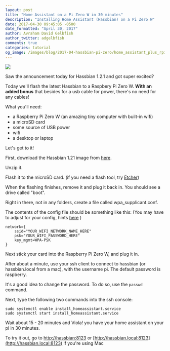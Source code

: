 ```yaml
---
layout: post
title: "Home Assistant on a Pi Zero W in 30 minutes"
description: "Installing Home Assistant (Hassbian) on a Pi Zero W"
date: 2017-04-30 09:45:05 -0500
date_formatted: "April 30, 2017"
author: Avraham David Gelbfish
author_twitter: adgelbfish
comments: true
categories: tutorial
og_image: /images/blog/2017-04-hassbian-pi-zero/home_assistant_plus_rpi_600x315.png
---
```

<p class="img">
  <img src="/images/blog/2017-04-hassbian-pi-zero/home_assistant_plus_rpi_600x315.png" />
</p>

Saw the announcement today for Hassbian 1.2.1 and got super excited? 

Today we'll flash the latest Hassbian to a Raspbery Pi Zero W.
**With an added bonus** that besides for a usb cable for power, there's no need for any cables!

What you'll need:
- a Raspberry Pi Zero W (an amazing tiny computer with built-in wifi)
- a microSD card
- some source of USB power
- wifi
- a desktop or laptop

Let's get to it!

First, download the Hassbian 1.21 image from [here](https://github.com/home-assistant/pi-gen/releases/tag/v1.21).

Unzip it.

Flash it to the microSD card. (if you need a flash tool, try [Etcher](https://etcher.io/))

When the flashing finishes, remove it and plug it back in. 
You should see a drive called "boot". 

Right in there, not in any folders, create a file called wpa_supplicant.conf.

The contents of the config file should be something like this:
(You may have to adjust for your config, hints [here](https://www.raspberrypi.org/documentation/configuration/wireless/wireless-cli.md) )

```
network={
    ssid="YOUR_WIFI_NETWORK_NAME_HERE"
    psk="YOUR_WIFI_PASSWORD_HERE"
    key_mgmt=WPA-PSK
}
```


Next stick your card into the Raspberry Pi Zero W, and plug it in.

After about a minute, use your ssh client to connect to hassbian (or hassbian.local from a mac), with the username pi. The default password is raspberry.

It's a good idea to change the password. To do so, use the `passwd` command.

Next, type the following two commands into the ssh console:

```
sudo systemctl enable install_homeassistant.service
sudo systemctl start install_homeassistant.service
```

Wait about 15 - 20 minutes and Viola! you have your home assistant on your pi in 30 minutes.

To try it out, go to [http://hassbian:8123](http://hassbian:8123) or [http://hassbian.local:8123](http://hassbian.local:8123) if you're using Mac


